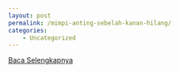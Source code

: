 ```yaml
---
layout: post
permalink: /mimpi-anting-sebelah-kanan-hilang/
categories:
    - Uncategorized
---
```


[Baca Selengkapnya](/10)
